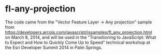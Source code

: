 fl-any-projection
=================

The code came from the  "Vector Feature Layer -> Any projection" sample from https://developers.arcgis.com/javascript/jssamples/fl_any_projection.html on March 8, 2014, and will be used in the "Transitioning to JavaScript: What to Expect and How to Quickly Come Up to Speed" technical workshop at the Esri Developer Summit 2014 in Palm Springs.
